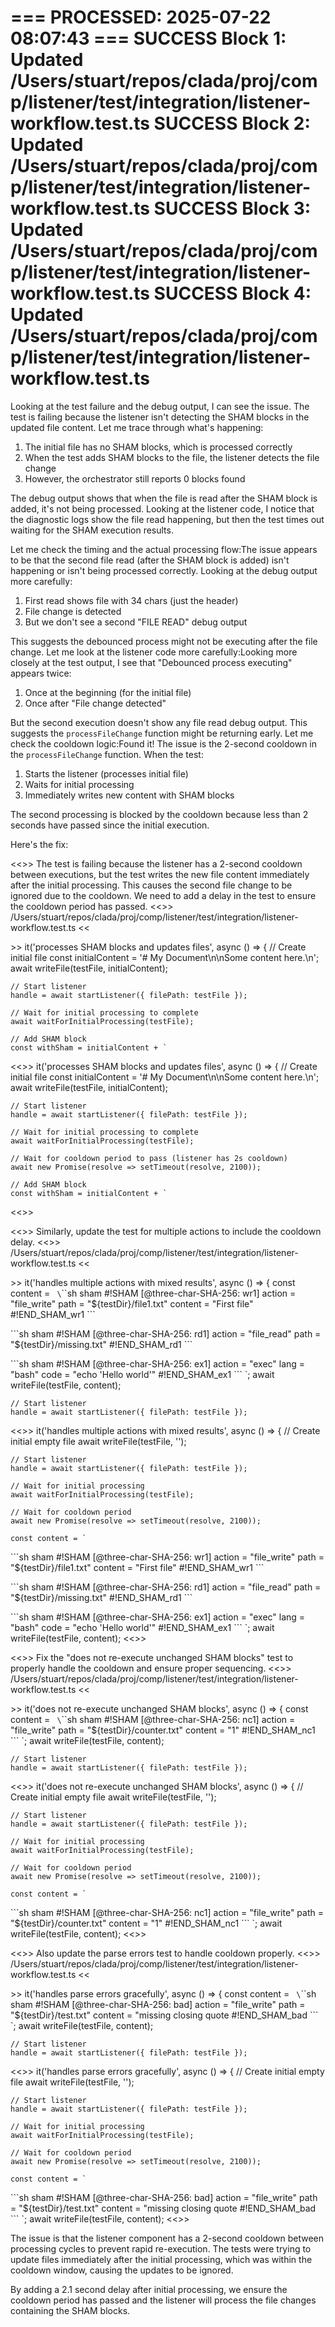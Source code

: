 === PROCESSED: 2025-07-22 08:07:43 ===
SUCCESS Block 1: Updated /Users/stuart/repos/clada/proj/comp/listener/test/integration/listener-workflow.test.ts
SUCCESS Block 2: Updated /Users/stuart/repos/clada/proj/comp/listener/test/integration/listener-workflow.test.ts
SUCCESS Block 3: Updated /Users/stuart/repos/clada/proj/comp/listener/test/integration/listener-workflow.test.ts
SUCCESS Block 4: Updated /Users/stuart/repos/clada/proj/comp/listener/test/integration/listener-workflow.test.ts
===

Looking at the test failure and the debug output, I can see the issue. The test is failing because the listener isn't detecting the SHAM blocks in the updated file content. Let me trace through what's happening:

1. The initial file has no SHAM blocks, which is processed correctly
2. When the test adds SHAM blocks to the file, the listener detects the file change
3. However, the orchestrator still reports 0 blocks found

The debug output shows that when the file is read after the SHAM block is added, it's not being processed. Looking at the listener code, I notice that the diagnostic logs show the file read happening, but then the test times out waiting for the SHAM execution results.

Let me check the timing and the actual processing flow:The issue appears to be that the second file read (after the SHAM block is added) isn't happening or isn't being processed correctly. Looking at the debug output more carefully:

1. First read shows file with 34 chars (just the header)
2. File change is detected
3. But we don't see a second "FILE READ" debug output

This suggests the debounced process might not be executing after the file change. Let me look at the listener code more carefully:Looking more closely at the test output, I see that "Debounced process executing" appears twice:
1. Once at the beginning (for the initial file)
2. Once after "File change detected"

But the second execution doesn't show any file read debug output. This suggests the `processFileChange` function might be returning early. Let me check the cooldown logic:Found it! The issue is the 2-second cooldown in the `processFileChange` function. When the test:

1. Starts the listener (processes initial file)
2. Waits for initial processing 
3. Immediately writes new content with SHAM blocks

The second processing is blocked by the cooldown because less than 2 seconds have passed since the initial execution.

Here's the fix:

<<<EXPLANATION>>>
The test is failing because the listener has a 2-second cooldown between executions, but the test writes the new file content immediately after the initial processing. This causes the second file change to be ignored due to the cooldown. We need to add a delay in the test to ensure the cooldown period has passed.
<<<FILE>>>
/Users/stuart/repos/clada/proj/comp/listener/test/integration/listener-workflow.test.ts
<<<SEARCH>>>
  it('processes SHAM blocks and updates files', async () => {
    // Create initial file
    const initialContent = '# My Document\n\nSome content here.\n';
    await writeFile(testFile, initialContent);

    // Start listener
    handle = await startListener({ filePath: testFile });
    
    // Wait for initial processing to complete
    await waitForInitialProcessing(testFile);

    // Add SHAM block
    const withSham = initialContent + `
<<<REPLACE>>>
  it('processes SHAM blocks and updates files', async () => {
    // Create initial file
    const initialContent = '# My Document\n\nSome content here.\n';
    await writeFile(testFile, initialContent);

    // Start listener
    handle = await startListener({ filePath: testFile });
    
    // Wait for initial processing to complete
    await waitForInitialProcessing(testFile);

    // Wait for cooldown period to pass (listener has 2s cooldown)
    await new Promise(resolve => setTimeout(resolve, 2100));

    // Add SHAM block
    const withSham = initialContent + `
<<<END>>>

<<<EXPLANATION>>>
Similarly, update the test for multiple actions to include the cooldown delay.
<<<FILE>>>
/Users/stuart/repos/clada/proj/comp/listener/test/integration/listener-workflow.test.ts
<<<SEARCH>>>
  it('handles multiple actions with mixed results', async () => {
    const content = `
\`\`\`sh sham
#!SHAM [@three-char-SHA-256: wr1]
action = "file_write"
path = "${testDir}/file1.txt"
content = "First file"
#!END_SHAM_wr1
\`\`\`

\`\`\`sh sham
#!SHAM [@three-char-SHA-256: rd1]
action = "file_read"
path = "${testDir}/missing.txt"
#!END_SHAM_rd1
\`\`\`

\`\`\`sh sham
#!SHAM [@three-char-SHA-256: ex1]
action = "exec"
lang = "bash"
code = "echo 'Hello world'"
#!END_SHAM_ex1
\`\`\`
`;
    await writeFile(testFile, content);

    // Start listener
    handle = await startListener({ filePath: testFile });
<<<REPLACE>>>
  it('handles multiple actions with mixed results', async () => {
    // Create initial empty file
    await writeFile(testFile, '');

    // Start listener
    handle = await startListener({ filePath: testFile });
    
    // Wait for initial processing
    await waitForInitialProcessing(testFile);
    
    // Wait for cooldown period
    await new Promise(resolve => setTimeout(resolve, 2100));

    const content = `
\`\`\`sh sham
#!SHAM [@three-char-SHA-256: wr1]
action = "file_write"
path = "${testDir}/file1.txt"
content = "First file"
#!END_SHAM_wr1
\`\`\`

\`\`\`sh sham
#!SHAM [@three-char-SHA-256: rd1]
action = "file_read"
path = "${testDir}/missing.txt"
#!END_SHAM_rd1
\`\`\`

\`\`\`sh sham
#!SHAM [@three-char-SHA-256: ex1]
action = "exec"
lang = "bash"
code = "echo 'Hello world'"
#!END_SHAM_ex1
\`\`\`
`;
    await writeFile(testFile, content);
<<<END>>>

<<<EXPLANATION>>>
Fix the "does not re-execute unchanged SHAM blocks" test to properly handle the cooldown and ensure proper sequencing.
<<<FILE>>>
/Users/stuart/repos/clada/proj/comp/listener/test/integration/listener-workflow.test.ts
<<<SEARCH>>>
  it('does not re-execute unchanged SHAM blocks', async () => {
    const content = `
\`\`\`sh sham
#!SHAM [@three-char-SHA-256: nc1]
action = "file_write"
path = "${testDir}/counter.txt"
content = "1"
#!END_SHAM_nc1
\`\`\`
`;
    await writeFile(testFile, content);

    // Start listener
    handle = await startListener({ filePath: testFile });
<<<REPLACE>>>
  it('does not re-execute unchanged SHAM blocks', async () => {
    // Create initial empty file
    await writeFile(testFile, '');

    // Start listener
    handle = await startListener({ filePath: testFile });
    
    // Wait for initial processing
    await waitForInitialProcessing(testFile);
    
    // Wait for cooldown period
    await new Promise(resolve => setTimeout(resolve, 2100));

    const content = `
\`\`\`sh sham
#!SHAM [@three-char-SHA-256: nc1]
action = "file_write"
path = "${testDir}/counter.txt"
content = "1"
#!END_SHAM_nc1
\`\`\`
`;
    await writeFile(testFile, content);
<<<END>>>

<<<EXPLANATION>>>
Also update the parse errors test to handle cooldown properly.
<<<FILE>>>
/Users/stuart/repos/clada/proj/comp/listener/test/integration/listener-workflow.test.ts
<<<SEARCH>>>
  it('handles parse errors gracefully', async () => {
    const content = `
\`\`\`sh sham
#!SHAM [@three-char-SHA-256: bad]
action = "file_write"
path = "${testDir}/test.txt"
content = "missing closing quote
#!END_SHAM_bad
\`\`\`
`;
    await writeFile(testFile, content);

    // Start listener
    handle = await startListener({ filePath: testFile });
<<<REPLACE>>>
  it('handles parse errors gracefully', async () => {
    // Create initial empty file
    await writeFile(testFile, '');

    // Start listener
    handle = await startListener({ filePath: testFile });
    
    // Wait for initial processing
    await waitForInitialProcessing(testFile);
    
    // Wait for cooldown period
    await new Promise(resolve => setTimeout(resolve, 2100));

    const content = `
\`\`\`sh sham
#!SHAM [@three-char-SHA-256: bad]
action = "file_write"
path = "${testDir}/test.txt"
content = "missing closing quote
#!END_SHAM_bad
\`\`\`
`;
    await writeFile(testFile, content);
<<<END>>>

The issue is that the listener component has a 2-second cooldown between processing cycles to prevent rapid re-execution. The tests were trying to update files immediately after the initial processing, which was within the cooldown window, causing the updates to be ignored.

By adding a 2.1 second delay after initial processing, we ensure the cooldown period has passed and the listener will process the file changes containing the SHAM blocks.